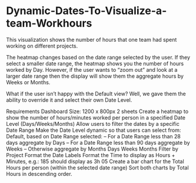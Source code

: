 # Dynamic-Dates-To-Visualize-a-team-Workhours

This visualization shows the number of hours that one team had spent working on different projects.

The heatmap changes based on the date range selected by the user. If they select a smaller date range, the heatmap shows you the number of hours worked by Day. However, if the user wants to “zoom out” and look at a larger date range then the display will show them the aggregate hours by Weeks or Months.

What if the user isn’t happy with the Default view? Well, we gave them the ability to override it and select their own Date Level.

Requirements
Dashboard Size: 1200 x 800px
2 sheets
Create a heatmap to show the number of hours/minutes worked per person in a specified Date Level (Days/Weeks/Months)
Allow users to filter the dates by a specific Date Range
Make the Date Level dynamic so that users can select from:
 Default, based on Date Range selected:
– For a Date Range less than 28 days aggregate by Days
– For a Date Range less than 90 days aggregate by Weeks
– Otherwise aggregate by Months
 Days
Weeks
Months
Filter by Project
Format the Date Labels
Format the Time to display as Hours + Minutes, e.g.: 185 should display as 3h 05
Create a bar chart for the Total Hours per person (within the selected date range)
Sort both charts by Total Hours in descending order.
